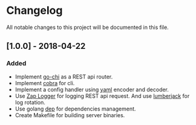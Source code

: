 # Changelog

All notable changes to this project will be documented in this file.

## [1.0.0] - 2018-04-22

### Added

- Implement [go-chi](https://github.com/go-chi/chi) as a REST api router.
- Implement [cobra](https://github.com/spf13/cobra) for cli.
- Implement a config handler using [yaml](https://github.com/go-yaml/yaml) encoder and decoder.
- Use [Zap Logger](https://github.com/uber-go/zap) for logging REST api request. And use [lumberjack](https://github.com/natefinch/lumberjack) for log rotation.
- Use golang [dep](https://github.com/golang/dep) for dependencies management.
- Create Makefile for building server binaries.